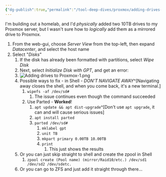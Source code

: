 ```yaml
---
{"dg-publish":true,"permalink":"/tool-deep-dives/proxmox/adding-drives-to-proxmox/","noteIcon":""}
---
```



I'm building out a homelab, and I'd *physically* added two 10TB drives to my Proxmox server, but I wasn't sure how to *logically* add them as a mirrored drive to Proxmox.

1. From the web-gui, choose *Server View* from the top-left, then expand *Datacenter*, and select the host name
2. Select "*Disks*"
	1. If the disk has already been formatted with partitions, select *Wipe Disk*
	2. Next, select *Initialize Disk with GPT*, and get an error:
	3. ![Adding drives to Proxmox-1.png](/img/user/Attachments/Adding%20drives%20to%20Proxmox-1.png)
	4. Possible ways to fix - in Shell - *DON'T NAVIGATE AWAY*^[Navigating away closes the shell, and when you come back, it's a new terminal.]
		1. `wipefs -af /dev/sd#`
			1. The issue continues even though the command succeeded
		2. Use Parted - **Worked**!
			1. `apt update && apt dist-upgrade`^[Don't use `apt upgrade`, it can and will cause serious issues]
			2. `apt install parted`
			3. `parted /dev/sd#`
				1. `mklabel gpt`
				2. `unit TB`
				3. `mkpart primary 0.00TB 10.00TB`
				4. `print`
					1. This just shows the results
	5. Or you can just skip straight to shell and create the zpool in Shell
		1. `zpool create (Pool name) (mirror/Raid10/etc.) /dev/sd1 /dev/sd2 /dev/sdetc.`
	6. Or you can go to ZFS and just add it straight through there...